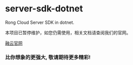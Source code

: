 server-sdk-dotnet
=================

Rong Cloud Server SDK in dotnet.

本项目已暂停维护，如您仍需使用，相关文档请查阅我们的官网。

[融云官网](http://rongcloud.cn/downloads)
### 比你想象的更强大, 敬请期待更多精彩! 
